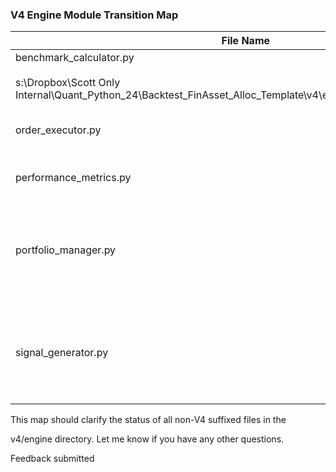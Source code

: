 ### V4 Engine Module Transition Map

| File Name                                                                                                                                        | Status                   | V4 Replacement / Current Usage                                                                                                   | Notes                                                                                                                                                                                                                                                    |
| ------------------------------------------------------------------------------------------------------------------------------------------------ | ------------------------ | -------------------------------------------------------------------------------------------------------------------------------- | -------------------------------------------------------------------------------------------------------------------------------------------------------------------------------------------------------------------------------------------------------- |
| benchmark_calculator.py<br><br>s:\Dropbox\Scott Only Internal\Quant_Python_24\Backtest_FinAsset_Alloc_Template\v4\engine\benchmark_calculator.py | **Obsolete**             | benchmark_v4.py<br><br>s:\Dropbox\Scott Only Internal\Quant_Python_24\Backtest_FinAsset_Alloc_Template\v4\engine\benchmark_v4.py | This module is no longer used. Its functionality has been replaced by <br><br>benchmark_v4.py.                                                                                                                                                           |
| order_executor.py                                                                                                                                | **Obsolete**             | execution_v4.py<br><br>s:\Dropbox\Scott Only Internal\Quant_Python_24\Backtest_FinAsset_Alloc_Template\v4\engine\execution_v4.py | This module has been superseded. The V4 execution logic is handled by <br><br>execution_v4.py.                                                                                                                                                           |
| performance_metrics.py                                                                                                                           | **Obsolete (in engine)** | v4_reporting/v4_performance_report.py                                                                                            | The responsibility for calculating performance metrics has been moved from the engine to the dedicated V4 reporting module.                                                                                                                              |
| portfolio_manager.py                                                                                                                             | **Obsolete**             | portfolio_v4.py                                                                                                                  | This module has been fully replaced by <br><br>portfolio_v4.py<br><br>s:\Dropbox\Scott Only Internal\Quant_Python_24\Backtest_FinAsset_Alloc_Template\v4\engine\portfolio_v4.py<br><br>, which manages the portfolio state.                              |
| signal_generator.py                                                                                                                              | **Active**               | **Itself**                                                                                                                       | This is the **current V4-compliant signal generation module**. It is actively imported and used by the backtest engine (<br><br>backtest_v4.py) and numerous V4 test scripts. It does not have a <br><br>```<br>_v4<br>```<br><br> suffixed replacement. |

This map should clarify the status of all non-V4 suffixed files in the 

v4/engine directory. Let me know if you have any other questions.

Feedback submitted
